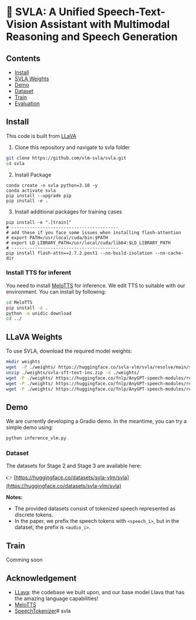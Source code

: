 # 🌋 SVLA: A Unified Speech-Text-Vision Assistant with Multimodal Reasoning and Speech Generation

## Contents
- [Install](#install)
- [SVLA Weights](#svla-weights)
- [Demo](#Demo)
- [Dataset](#dataset)
- [Train](#train)
- [Evaluation](#evaluation)

## Install
This code is built from [LLaVA](https://github.com/haotian-liu/LLaVA)

1. Clone this repository and navigate to svla folder
```bash
git clone https://github.com/vlm-svla/svla.git
cd svla
```

2. Install Package
```Shell
conda create -n svla python=3.10 -y
conda activate svla
pip install --upgrade pip
pip install -e .
```

3. Install additional packages for training cases
```
pip install -e ".[train]"
# -----------------------------------------
# add these if you face some issues when installing flash-attention
# export PATH=/usr/local/cuda/bin:$PATH
# export LD_LIBRARY_PATH=/usr/local/cuda/lib64:$LD_LIBRARY_PATH
# -----------------------------------------
pip install flash-attn==2.7.2.post1 --no-build-isolation --no-cache-dir
```

### Install TTS for inferent
You need to install [MeloTTS](https://github.com/myshell-ai/MeloTTS) for inference. We edit TTS to suitable with our environment. You can install by following:

```bash
cd MeloTTS
pip install -e .
python -m unidic download
cd ../
```


## LLaVA Weights
To use SVLA, download the required model weights:
```bash
mkdir weights
wget  -P ./weights/ https://huggingface.co/svla-vlm/svla/resolve/main/svla-sft-text-ins.zip 
unzip ./weights/svla-sft-text-ins.zip -d ./weights/
wget -P ./weights/ https://huggingface.co/fnlp/AnyGPT-speech-modules/resolve/main/speechtokenizer/ckpt.dev 
wget -P ./weights/ https://huggingface.co/fnlp/AnyGPT-speech-modules/resolve/main/speechtokenizer/config.json
wget -P ./weights/ https://huggingface.co/fnlp/AnyGPT-speech-modules/resolve/main/soundstorm/speechtokenizer_soundstorm_mls.pt
```

## Demo
We are currently developing a Gradio demo.
In the meantime, you can try a simple demo using:
```python
python inference_vlm.py
```
### Dataset
The datasets for Stage 2 and Stage 3 are available here:

👉 [https://huggingface.co/datasets/svla-vlm/svla](https://huggingface.co/datasets/svla-vlm/svla)

**Notes:**
- The provided datasets consist of tokenized speech represented as discrete tokens.
- In the paper, we prefix the speech tokens with `<speech_i>`, but in the dataset, the prefix is `<audio_i>`.


## Train
Comming soon



## Acknowledgement

- [LLava](https://github.com/haotian-liu/LLaVA): the codebase we built upon, and our base model Llava that has the amazing language capabilities!
- [MeloTTS](https://github.com/myshell-ai/MeloTTS)
- [SpeechTokenizer](https://github.com/myshell-ai/MeloTTS)# svla
